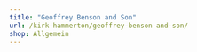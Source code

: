 ```yaml
---
title: "Geoffrey Benson and Son"
url: /kirk-hammerton/geoffrey-benson-and-son/
shop: Allgemein
---
```

